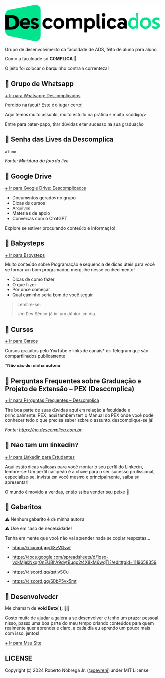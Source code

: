 ![Logo Descomplicados](./src/img/LogoDescomplicados.png)

Grupo de desenvolvimento da faculdade de ADS, feito de aluno para aluno

Como a faculdade só **COMPLICA** 🤡

O jeito foi colocar o barquinho contra a correnteza!

## 🔹 Grupo de Whatsapp

[+ Ir para Whatsapp: Descomplicados](./grupo.html)

Perdido na facul? Este é o lugar certo!

Aqui temos muito assunto, muito estudo na prática e muito &lt;código/&gt;

Entre para bater-papo, tirar dúvidas e ter sucesso na sua graduação

## 🔹 Senha das Lives da Descomplica

`aluno`

_Fonte: Miniatura da foto da live_

## 🔹 Google Drive

[+ Ir para Google Drive: Descomplicados](./drive.html)

- Documentos gerados no grupo
- Dicas de cursos
- Arquivos
- Materiais de apoio
- Conversas com o ChatGPT

Explore se estiver procurando conteúdo e informação!

## 🔹 Babysteps

[+ Ir para Babysteps](./babysteps.html)

Muito conteúdo sobre Programação e sequencia de dicas úteis para você se tornar um bom programador, mergulhe nesse conhecimento!
- Dicas de como fazer 
- O que fazer
- Por onde começar
- Qual caminho seria bom de você seguir

> Lembre-se:
> 
> Um Dev Sênior já foi um Júnior um dia...

## 🔹 Cursos

[+ Ir para Cursos](./cursos.html)

Cursos gratuitos pelo YouTube e links de canais* do Telegram que são compartilhados publicamente

***Não são de minha autoria**

## 🔹 Perguntas Frequentes sobre Graduação e Projeto de Extensão – PEX (Descomplica)

[+ Ir para Perguntas Frequentes – Descomplica](./descomplica-faq.html)

Tire boa parte de suas dúvidas aqui em relação a faculdade e principalmente: PEX, aqui também tem o [Manual do PEX](./descomplica-pex.html) onde você pode conhecer tudo o que precisa saber sobre o assunto, descomplique-se já!

_Fonte: <https://no.descomplica.com.br>_

## 🔹 Não tem um linkedin?

[+ Ir para Linkedin para Estudantes](./linkedin-estudantes.html)

Aqui estão dicas valiosas para você montar o seu perfil do Linkedin, lembre-se: Um perfil campeão é a chave para o seu sucesso profissional, especialize-se, invista em você mesmo e principalmente, saiba se apresentar!

O mundo é movido a vendas, então saiba vender seu peixe 🎣

## 🔹 Gabaritos

⚠️ Nenhum gabarito é de minha autoria

⚠️ Use em caso de necessidade!

Tenha em mente que você não vai aprender nada se copiar respostas…

- <https://discord.gg/EXyVQvzf>

- <a href="⁠https://docs.google.com/spreadsheets/d/1qso-vckMjekNxqr0nEUBhA9dytBuqo2f4X8kM6wqTIE/edit#gid=1119658359">⁠https://docs.google.com/spreadsheets/d/1qso-vckMjekNxqr0nEUBhA9dytBuqo2f4X8kM6wqTIE/edit#gid=1119658359</a>

- <https://discord.gg/qatjvSCu>

- <https://discord.gg/6DbP5vx5mt>

## 🔹 Desenvolvedor

Me chamam de **void Beto( );** 👨‍💻

Gosto muito de ajudar a galera a se desenvolver e tenho um prazer pessoal nisso, passo uma boa parte do meu tempo criando conteúdos para quem realmente quer aprender e claro, a cada dia eu aprendo um pouco mais com isso, juntos!

[+ Ir para Meu Site](./renj.html)

## LICENSE

Copyright (c) 2024 Roberto Nóbrega Jr. ([@devrenj](./github.html)) under MIT License